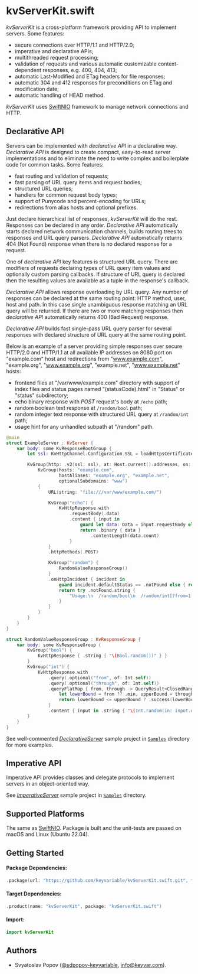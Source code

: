 # kvServerKit.swift

*kvServerKit* is a cross-platform framework providing API to implement servers. Some features:

- secure connections over HTTP/1.1 and HTTP/2.0;
- imperative and declarative APIs;
- multithreaded request processing;
- validation of requests and various automatic customizable context-dependent responses, e.g. 400, 404, 413;
- automatic Last-Modified and ETag headers for file responses;
- automatic 304 and 412 responses for preconditions on ETag and modification date;
- automatic handling of HEAD method.

*kvServerKit* uses [SwiftNIO](https://github.com/apple/swift-nio) framework to manage network connections and HTTP.


## Declarative API

Servers can be implemented with *declarative API* in a declarative way.
*Declarative API* is designed to create compact, easy-to-read server implementations
and to eliminate the need to write complex and boilerplate code for common tasks.
Some features:
- fast routing and validation of requests;
- fast parsing of URL query items and request bodies;
- structured URL queries;
- handlers for common request body types;
- support of Punycode and percent-encoding for URLs;
- redirections from alias hosts and optional prefixes.

Just declare hierarchical list of responses, *kvServerKit* will do the rest. Responses can be declared in any order.
*Declarative API* automatically starts declared network communication channels, builds routing trees to responses and URL query parsers.
*Declarative API* automatically returns 404 (Not Found) response when there is no declared response for a request.

One of *declarative API* key features is structured URL query.
There are modifiers of requests declaring types of URL query item values and optionally custom parsing callbacks.
If structure of URL query is declared then the resulting values are available as a tuple in the response's callback.

*Declarative API* allows response overloading by URL query.
Any number of responses can be declared at the same routing point: HTTP method, user, host and path.
In this case single unambiguous response matching an URL query will be returned.
If there are two or more matching responses then *declarative API* automatically returns 400 (Bad Request) response. 

*Declarative API* builds fast single-pass URL query parser for several responses with declared structure of URL query at the same routing point.

Below is an example of a server providing simple responses over secure HTTP/2.0 and HTTP/1.1 at all available IP addresses on 8080 port
on "example.com" host and redirections from "www.example.com", "example.org", "www.example.org", "example.net", "www.example.net" hosts:
- frontend files at "/var/www/example.com" directory with support of index files and status pages named "\(statusCode).html"
  in "Status" or "status" subdirectory;
- echo binary response with *POST* request's body at `/echo` path;
- random boolean text response at `/random/bool` path;
- random integer text response with structured URL query at `/random/int` path;
- usage hint for any unhandled subpath at "/random" path. 

```swift
@main
struct ExampleServer : KvServer {
    var body: some KvResponseRootGroup {
        let ssl: KvHttpChannel.Configuration.SSL = loadHttpsCertificate()

        KvGroup(http: .v2(ssl: ssl), at: Host.current().addresses, on: [ 8080 ]) {
            KvGroup(hosts: "example.com",
                    hostAliases: "example.org", "example.net",
                    optionalSubdomains: "www")
            {
                URL(string: "file:///var/www/example.com/")

                KvGroup("echo") {
                    KvHttpResponse.with
                        .requestBody(.data)
                        .content { input in
                            guard let data: Data = input.requestBody else { return .badRequest }
                            return .binary { data }
                                .contentLength(data.count)
                        }
                }
                .httpMethods(.POST)

                KvGroup("random") {
                    RandomValueResponseGroup()
                }
                .onHttpIncident { incident in
                    guard incident.defaultStatus == .notFound else { return nil }
                    return try .notFound.string {
                        "Usage:\n  /random/bool\n  /random/int[?from=1[&through=9]]"
                    }
                }
            }
        }
    }
}

struct RandomValueResponseGroup : KvResponseGroup {
    var body: some KvResponseGroup {
        KvGroup("bool") {
            KvHttpResponse { .string { "\(Bool.random())" } }
        }
        KvGroup("int") {
            KvHttpResponse.with
                .query(.optional("from", of: Int.self))
                .query(.optional("through", of: Int.self))
                .queryFlatMap { from, through -> QueryResult<ClosedRange<Int>> in
                    let lowerBound = from ?? .min, upperBound = through ?? .max
                    return lowerBound <= upperBound ? .success(lowerBound ... upperBound) : .failure
                }
                .content { input in .string { "\(Int.random(in: input.query))" } }
        }
    }
}
```

See well-commented [*DeclarativeServer*](./Samples/DeclarativeServer) sample project in [`Samples`](./Samples) directory for more examples.


## Imperative API

Imperative API provides classes and delegate protocols to implement servers in an object-oriented way.

See [*ImperativeServer*](./Samples/ImperativeServer) sample project in [`Samples`](./Samples) directory.


## Supported Platforms

The same as [SwiftNIO](https://github.com/apple/swift-nio).
Package is built and the unit-tests are passed on macOS and Linux (Ubuntu 22.04).


## Getting Started

#### Package Dependencies:
```swift
.package(url: "https://github.com/keyvariable/kvServerKit.swift.git", from: "0.3.0")
```
#### Target Dependencies:
```swift
.product(name: "kvServerKit", package: "kvServerKit.swift")
```
#### Import:
```swift
import kvServerKit
```


## Authors

- Svyatoslav Popov ([@sdpopov-keyvariable](https://github.com/sdpopov-keyvariable), [info@keyvar.com](mailto:info@keyvar.com)).

